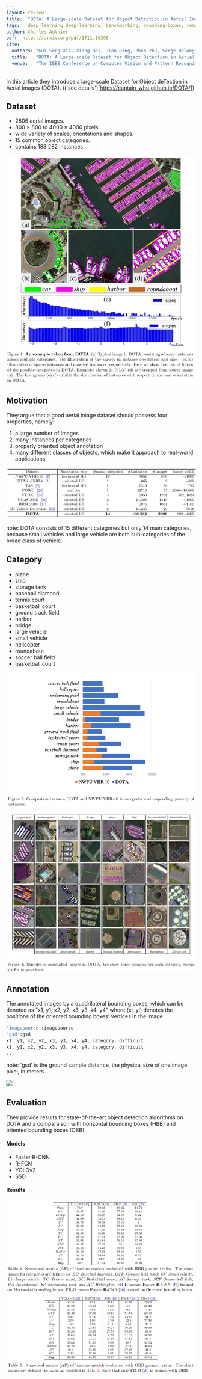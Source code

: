```yaml
---
layout: review
title:  "DOTA: A Large-scale Dataset for Object Detection in Aerial Images"
tags:   deep-learning deep-learning, benchmarking, bounding-boxes, remote-sensing, dataset
author: Charles Authier
pdf:  https://arxiv.org/pdf/1711.10398
cite:
  authors: "Gui-Song Xia, Xiang Bai, Jian Ding, Zhen Zhu, Serge Belongie, Jiebo Luo, Mihai Datcu, Marcello Pelillo, Liangpei Zhang"
  title:   "DOTA: A Large-scale Dataset for Object Detection in Aerial Images"
  venue:   "The IEEE Conference on Computer Vision and Pattern Recognition (CVPR, June, 2018 "
---
```


In this article they introduce a large-scale Dataset for Object deTection in Aerial images (DOTA).
(('see details')[https://captain-whu.github.io/DOTA/])

## Dataset

* 2806 aerial images.
*  800 × 800 to 4000 × 4000 pixels.
* wide variety of scales, orientations and shapes.
* 15 common object categories.
* contains 188 282 instances.

![](/article/images/DOTA/dota_example.png)

## Motivation

They argue that a good aerial image dataset should possess four properties, namely:
1) a large number of images
2) many instances per categories
3) properly oriented object annotation
4) many different classes of objects, which make it approach to real-world applications

![](/article/images/DOTA/dota_dataset.png)

note: DOTA consists of 15 different categories but only 14 main categories, because small vehicles and large vehicle are both sub-categories of the broad class of vehicle.

## Category
- plane
- ship
- storage tank
- baseball diamond
- tennis court
- basketball court
- ground track field
- harbor
- bridge
- large vehicle
- small vehicle
- helicopter
- roundabout
- soccer ball field
- basketball court

![](/article/images/DOTA/dota_classes.png)

![](/article/images/DOTA/dota_samples.png)

## Annotation

The annotated images by a quadrilateral bounding boxes, which can be denoted as "x1, y1, x2, y2, x3, y3, x4, y4" where (xi, yi) denotes the positions of the oriented bounding boxes' vertices in the image.

```bash
'imagesource':imagesource
'gsd':gsd
x1, y1, x2, y2, x3, y3, x4, y4, category, difficult
x1, y1, x2, y2, x3, y3, x4, y4, category, difficult
...						
```
note: 'gsd' is the ground sample distance, the physical size of one image pixel, in meters.

![](/article/images/DOTA/dota_HOBB.png)

## Evaluation

They provide results for state-of-the-art object detection algorithms on DOTA and a comparaison with horizontal bounding boxes (HBB) and oriented bounding boxes (OBB).

#### Models

* Faster R-CNN
* R-FCN
* YOLOv2
* SSD

#### Results

![](/article/images/DOTA/dota_r_HBB.png)
![](/article/images/DOTA/dota_r_OBB.png)
